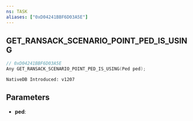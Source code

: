 ```yaml
---
ns: TASK
aliases: ["0xD04241BBF6D03A5E"]
---
```

## GET_RANSACK_SCENARIO_POINT_PED_IS_USING

```c
// 0xD04241BBF6D03A5E
Any GET_RANSACK_SCENARIO_POINT_PED_IS_USING(Ped ped);
```

```
NativeDB Introduced: v1207
```

## Parameters
* **ped**:
